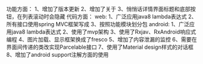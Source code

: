 功能方面：
	1、增加了版本更新
	2、增加了关于
	3、悄悄话详情界面标题和底部按钮，在列表滚动时会隐藏
代码方面：
	web:
		1、广泛应用java8 lambda表达式
		2、所有接口使用spring MVC框架写成
		3、按照功能模块划分包
	android:
		1、广泛应用java8 lambda表达式
		2、使用了mvp架构
		3、使用了Rxjav、RxAndroid响应式编程
		4、图片加载、显示框架换成了fresco
		5、增加了内容泄漏的监控
		6、需要在界面间传递的类改实现Parcelable接口
		7、使用了Material design样式的对话框
		8、增加了android support注解方面的使用